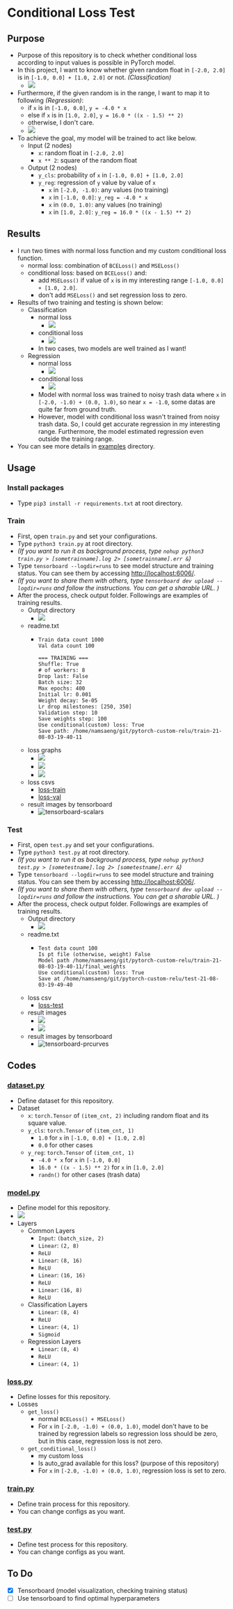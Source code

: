 # Conditional Loss Test

## Purpose
- Purpose of this repository is to check whether conditional loss according to input values is possible in PyTorch model. 
- In this project, I want to know whether given random float in ```[-2.0, 2.0]``` is in ```[-1.0, 0.0] + [1.0, 2.0]``` or not. _(Classification)_
  - ![](examples/ideal-cls.png)
- Furthermore, if the given random is in the range, I want to map it to following _(Regression)_: 
  - if ```x``` is in ```[-1.0, 0.0]```, ```y = -4.0 * x```
  - else if ```x``` is in ```[1.0, 2.0]```, ```y = 16.0 * ((x - 1.5) ** 2)```
  - otherwise, I don't care. 
  - ![](examples/ideal-reg.png)
- To achieve the goal, my model will be trained to act like below.
  - Input (2 nodes)
    - ```x```: random float in ```[-2.0, 2.0]```
    - ```x ** 2```: square of the random float
  - Output (2 nodes)
    - ```y_cls```: probability of ```x``` in ```[-1.0, 0.0] + [1.0, 2.0]```
    - ```y_reg```: regression of ```y``` value by value of ```x``` 
      - ```x``` in ```[-2.0, -1.0)```: any values (no training)
      - ```x``` in ```[-1.0, 0.0]```: ```y_reg = -4.0 * x```
      - ```x``` in ```(0.0, 1.0)```: any values (no training)
      - ```x``` in ```[1.0, 2.0]```: ```y_reg = 16.0 * ((x - 1.5) ** 2)```

## Results
- I run two times with normal loss function and my custom conditional loss function. 
  - normal loss: combination of ```BCELoss()``` and ```MSELoss()```
  - conditional loss: based on ```BCELoss()``` and:
    - add ```MSELoss()``` if value of ```x``` is in my interesting range ```[-1.0, 0.0] + [1.0, 2.0]```. 
    - don't add ```MSELoss()``` and set regression loss to zero. 
- Results of two training and testing is shown below: 
  - Classification
    - normal loss
      - ![](examples/test-normal-loss/result-cls.png)
    - conditional loss
      - ![](examples/test-conditional-loss/result-cls.png)
    - In two cases, two models are well trained as I want!
  - Regression
    - normal loss
      - ![](examples/test-normal-loss/result-reg.png)
    - conditional loss
      - ![](examples/test-conditional-loss/result-reg.png)
    - Model with normal loss was trained to noisy trash data where ```x``` in ```[-2.0, -1.0) + (0.0, 1.0)```, so near ```x = -1.0```, some datas are quite far from ground truth. 
    - However, model with conditional loss wasn't trained from noisy trash data. So, I could get accurate regression in my interesting range. Furthermore, the model estimated regression even outside the training range. 
- You can see more details in [examples](examples) directory. 

## Usage
### Install packages
- Type ```pip3 install -r requirements.txt``` at root directory. 

### Train
- First, open ```train.py``` and set your configurations. 
- Type ```python3 train.py``` at root directory. 
- _(If you want to run it as background process, type ```nohup python3 train.py > [sometrainname].log 2> [sometrainname].err &```)_
- Type ```tensorboard --logdir=runs``` to see model structure and training status. You can see them by accessing <http://localhost:6006/>. 
- _(If you want to share them with others, type ```tensorboard dev upload --logdir=runs``` and follow the instructions. You can get a sharable URL. )_
- After the process, check output folder. Followings are examples of training results. 
  - Output directory
    - ![](examples/output-train.png)
  - readme.txt
    - ```=== DATA ===
      Train data count 1000
      Val data count 100

      === TRAINING ===
      Shuffle: True
      # of workers: 8
      Drop last: False
      Batch size: 32
      Max epochs: 400
      Initial lr: 0.001
      Weight decay: 5e-05
      Lr drop milestones: [250, 350]
      Validation step: 10
      Save weights step: 100
      Use conditional(custom) loss: True
      Save path: /home/namsaeng/git/pytorch-custom-relu/train-21-08-03-19-40-11
      ```
  - loss graphs
    - ![](examples/train-conditional-loss/loss.png)
    - ![](examples/train-conditional-loss/loss-train.png)
    - ![](examples/train-conditional-loss/loss-val.png)
  - loss csvs
    - [loss-train](examples/train-conditional-loss/loss-train.csv)
    - [loss-val](examples/train-conditional-loss/loss-val.csv)
  - result images by tensorboard
    - ![tensorboard-scalars](examples/tensorboard_scalars.png)

### Test
- First, open ```test.py``` and set your configurations. 
- Type ```python3 test.py``` at root directory. 
- _(If you want to run it as background process, type ```nohup python3 test.py > [sometestname].log 2> [sometestname].err &```)_
- Type ```tensorboard --logdir=runs``` to see model structure and training status. You can see them by accessing <http://localhost:6006/>. 
- _(If you want to share them with others, type ```tensorboard dev upload --logdir=runs``` and follow the instructions. You can get a sharable URL. )_
- After the process, check output folder. Followings are examples of training results. 
  - Output directory
    - ![](examples/output-test.png)
  - readme.txt
    - ```=== TEST ===
      Test data count 100
      Is pt file (otherwise, weight) False
      Model path /home/namsaeng/git/pytorch-custom-relu/train-21-08-03-19-40-11/final_weights
      Use conditional(custom) loss: True
      Save at /home/namsaeng/git/pytorch-custom-relu/test-21-08-03-19-49-40
      ```
  - loss csv
    - [loss-test](examples/test-conditional-loss/loss-test.csv)
  - result images
    - ![](examples/test-conditional-loss/result-cls.png)
    - ![](examples/test-conditional-loss/result-reg.png)
  - result images by tensorboard
    - ![tensorboard-prcurves](examples/tensorboard_pr_curves.png)

## Codes
### [dataset.py](dataset.py)
- Define dataset for this repository. 
- Dataset
  - ```x```: ```torch.Tensor``` of ```(item_cnt, 2)``` including random float and its square value. 
  - ```y_cls```: ```torch.Tensor``` of ```(item_cnt, 1)```
    - ```1.0``` for ```x``` in ```[-1.0, 0.0] + [1.0, 2.0]```
    - ```0.0``` for other cases
  - ```y_reg```: ```torch.Tensor``` of ```(item_cnt, 1)```
    - ```-4.0 * x``` for ```x``` in ```[-1.0, 0.0]```
    - ```16.0 * ((x - 1.5) ** 2)``` for ```x``` in ```[1.0, 2.0]```
    - ```randn()``` for other cases (trash data)

### [model.py](model.py)
- Define model for this repository. 
- ![](examples/model_structure.png)
- Layers
  - Common Layers
    - ```Input```: ```(batch_size, 2)```
    - ```Linear```: ```(2, 8)```
    - ```ReLU```
    - ```Linear```: ```(8, 16)```
    - ```ReLU```
    - ```Linear```: ```(16, 16)```
    - ```ReLU```
    - ```Linear```: ```(16, 8)```
    - ```ReLU```
  - Classification Layers
    - ```Linear```: ```(8, 4)```
    - ```ReLU```
    - ```Linear```: ```(4, 1)```
    - ```Sigmoid```
  - Regression Layers
    - ```Linear```: ```(8, 4)```
    - ```ReLU```
    - ```Linear```: ```(4, 1)```

### [loss.py](loss.py)
- Define losses for this repository. 
- Losses
  - ```get_loss()```
    - normal ```BCELoss() + MSELoss()```
    - For ```x``` in ```[-2.0, -1.0) + (0.0, 1.0)```, model don't have to be trained by regression labels so regression loss should be zero, but in this case, regression loss is not zero. 
  - ```get_conditional_loss()```
    - my custom loss
    - Is auto_grad available for this loss? (purpose of this repository)
    - For ```x``` in ```[-2.0, -1.0) + (0.0, 1.0)```, regression loss is set to zero. 

### [train.py](train.py)
- Define train process for this repository. 
- You can change configs as you want. 

### [test.py](train.py)
- Define test process for this repository. 
- You can change configs as you want. 

## To Do
- [x] Tensorboard (model visualization, checking training status)
- [ ] Use tensorboard to find optimal hyperparameters
